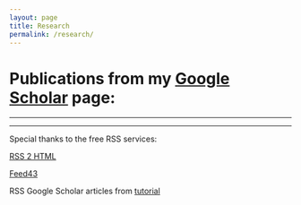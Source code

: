 ```yaml
---
layout: page
title: Research
permalink: /research/
---
```


# Publications from my [Google Scholar](https://scholar.google.de/citations?user=GQKhhkMAAAAJ&hl=en) page:

---


<script src="//rss.bloople.net/?url=http%3A%2F%2Fwww.feed43.com%2F7358332828027066.xml&showtitle=false&striphtml=true&type=js"></script>

---

Special thanks to the free RSS services:

[RSS 2 HTML](http://rss.bloople.net/)

[Feed43](http://www.feed43.com/)

RSS Google Scholar articles from [tutorial](https://nsaunders.wordpress.com/2010/06/17/create-your-own-google-scholar-rss-feed/)